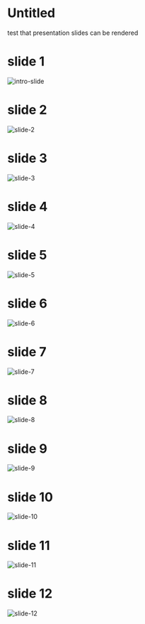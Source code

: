Untitled
================

test that presentation slides can be rendered

# slide 1

![intro-slide](https://github.com/hcastel1/RealRisk-PowerPlantNPV/blob/master/Presentation/presentation_files/Slide1.PNG)

# slide 2

![slide-2](https://github.com/hcastel1/RealRisk-PowerPlantNPV/blob/master/Presentation/presentation_files/Slide2.PNG)

# slide 3

![slide-3](https://github.com/hcastel1/RealRisk-PowerPlantNPV/blob/master/Presentation/presentation_files/Slide3.PNG)

# slide 4

![slide-4](https://github.com/hcastel1/RealRisk-PowerPlantNPV/blob/master/Presentation/presentation_files/Slide4.PNG)

# slide 5

![slide-5](https://github.com/hcastel1/RealRisk-PowerPlantNPV/blob/master/Presentation/presentation_files/Slide5.PNG)

# slide 6

![slide-6](https://github.com/hcastel1/RealRisk-PowerPlantNPV/blob/master/Presentation/presentation_files/Slide6.PNG)

# slide 7

![slide-7](https://github.com/hcastel1/RealRisk-PowerPlantNPV/blob/master/Presentation/presentation_files/Slide7.PNG)

# slide 8

![slide-8](https://github.com/hcastel1/RealRisk-PowerPlantNPV/blob/master/Presentation/presentation_files/Slide8.PNG)

# slide 9

![slide-9](https://github.com/hcastel1/RealRisk-PowerPlantNPV/blob/master/Presentation/presentation_files/Slide9.PNG)

# slide 10

![slide-10](https://github.com/hcastel1/RealRisk-PowerPlantNPV/blob/master/Presentation/presentation_files/Slide10.PNG)

# slide 11

![slide-11](https://github.com/hcastel1/RealRisk-PowerPlantNPV/blob/master/Presentation/presentation_files/Slide11.PNG)

# slide 12

![slide-12](https://github.com/hcastel1/RealRisk-PowerPlantNPV/blob/master/Presentation/presentation_files/Slide12.PNG)
